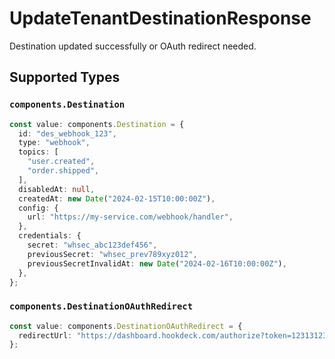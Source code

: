 # UpdateTenantDestinationResponse

Destination updated successfully or OAuth redirect needed.


## Supported Types

### `components.Destination`

```typescript
const value: components.Destination = {
  id: "des_webhook_123",
  type: "webhook",
  topics: [
    "user.created",
    "order.shipped",
  ],
  disabledAt: null,
  createdAt: new Date("2024-02-15T10:00:00Z"),
  config: {
    url: "https://my-service.com/webhook/handler",
  },
  credentials: {
    secret: "whsec_abc123def456",
    previousSecret: "whsec_prev789xyz012",
    previousSecretInvalidAt: new Date("2024-02-16T10:00:00Z"),
  },
};
```

### `components.DestinationOAuthRedirect`

```typescript
const value: components.DestinationOAuthRedirect = {
  redirectUrl: "https://dashboard.hookdeck.com/authorize?token=12313123",
};
```

